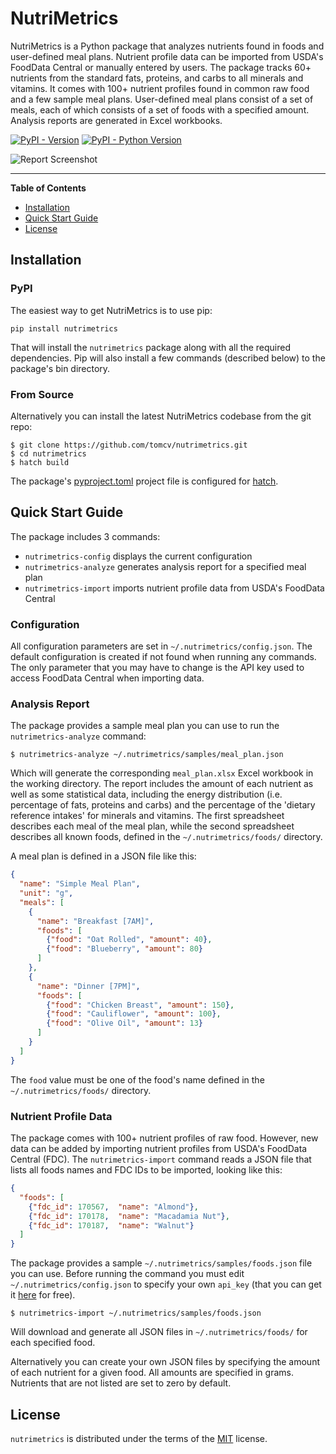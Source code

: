 # NutriMetrics

NutriMetrics is a Python package that analyzes nutrients found in foods and user-defined meal plans.
Nutrient profile data can be imported from USDA's FoodData Central or manually entered by users.
The package tracks 60+ nutrients from the standard fats, proteins, and carbs to all minerals and vitamins.
It comes with 100+ nutrient profiles found in common raw food and a few sample meal plans.
User-defined meal plans consist of a set of meals, each of which consists of a set of foods
with a specified amount. Analysis reports are generated in Excel workbooks.

[![PyPI - Version](https://img.shields.io/pypi/v/nutrimetrics.svg)](https://pypi.org/project/nutrimetrics)
[![PyPI - Python Version](https://img.shields.io/pypi/pyversions/nutrimetrics.svg)](https://pypi.org/project/nutrimetrics)

![Report Screenshot](https://github.com/tomcv/nutrimetrics/blob/main/report.png?raw=true)

-----

**Table of Contents**

- [Installation](#installation)
- [Quick Start Guide](#quick-start-guide)
- [License](#license)

## Installation

### PyPI

The easiest way to get NutriMetrics is to use pip:
```console
pip install nutrimetrics
```
That will install the `nutrimetrics` package along with all the required dependencies.
Pip will also install a few commands (described below) to the package's bin directory.

### From Source

Alternatively you can install the latest NutriMetrics codebase from the git repo:
```console
$ git clone https://github.com/tomcv/nutrimetrics.git
$ cd nutrimetrics
$ hatch build
```
The package's [pyproject.toml](pyproject.toml) project file is configured for [hatch](https://github.com/pypa/hatch).

## Quick Start Guide

The package includes 3 commands:

- `nutrimetrics-config` displays the current configuration
- `nutrimetrics-analyze` generates analysis report for a specified meal plan
- `nutrimetrics-import` imports nutrient profile data from USDA's FoodData Central

### Configuration

All configuration parameters are set in `~/.nutrimetrics/config.json`.
The default configuration is created if not found when running any commands.
The only parameter that you may have to change is the API key used to access FoodData Central
when importing data.

### Analysis Report

The package provides a sample meal plan you can use to run the `nutrimetrics-analyze` command:
```console
$ nutrimetrics-analyze ~/.nutrimetrics/samples/meal_plan.json 
```
Which will generate the corresponding `meal_plan.xlsx` Excel workbook in the working directory.
The report includes the amount of each nutrient as well as some statistical data,
including the energy distribution (i.e. percentage of fats, proteins and carbs)
and the percentage of the 'dietary reference intakes' for minerals and vitamins.
The first spreadsheet describes each meal of the meal plan, while the second spreadsheet
describes all known foods, defined in the `~/.nutrimetrics/foods/` directory. 

A meal plan is defined in a JSON file like this:
```json
{
  "name": "Simple Meal Plan",
  "unit": "g",
  "meals": [
    {
      "name": "Breakfast [7AM]",
      "foods": [
        {"food": "Oat Rolled", "amount": 40},
        {"food": "Blueberry", "amount": 80}
      ]
    },
    {
      "name": "Dinner [7PM]",
      "foods": [
        {"food": "Chicken Breast", "amount": 150},
        {"food": "Cauliflower", "amount": 100},
        {"food": "Olive Oil", "amount": 13}
      ]
    }
  ]
}
```
The `food` value must be one of the food's name defined in the `~/.nutrimetrics/foods/` directory.

### Nutrient Profile Data

The package comes with 100+ nutrient profiles of raw food. However, new data can be added by importing
nutrient profiles  from USDA's FoodData Central (FDC). The `nutrimetrics-import` command reads a JSON file
that lists all foods names and FDC IDs to be imported, looking like this:

```json
{
  "foods": [
    {"fdc_id": 170567,  "name": "Almond"},
    {"fdc_id": 170178,  "name": "Macadamia Nut"},
    {"fdc_id": 170187,  "name": "Walnut"}
  ]
}
```

The package provides a sample `~/.nutrimetrics/samples/foods.json` file you can use.
Before running the command you must edit `~/.nutrimetrics/config.json` to specify your own `api_key`
(that you can get it [here](https://fdc.nal.usda.gov/api-guide.html) for free).

```console
$ nutrimetrics-import ~/.nutrimetrics/samples/foods.json 
```
Will download and generate all JSON files in `~/.nutrimetrics/foods/` for each specified food.

Alternatively you can create your own JSON files by specifying the amount of each nutrient for a given food.
All amounts are specified in grams. Nutrients that are not listed are set to zero by default. 

## License

`nutrimetrics` is distributed under the terms of the [MIT](https://spdx.org/licenses/MIT.html) license.
